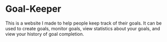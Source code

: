 # Goal-Keeper
This is a website I made to help people keep track of their goals. It can be used to create goals, monitor goals, view statistics about your goals, and view your history of goal completion. 



